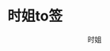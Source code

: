 # 时姐to签

<div style="display:flex;flex-direction: column;gap:1rem;justify-content: center;align-items:center">
  <el-image style="width: 180px;" :src="url" />
  <el-tag type="danger" style="width:200px">时姐</el-tag>
</div>

<script setup>
import { ref } from 'vue'
import { ElImage, ElTag } from 'element-plus'
import 'element-plus/es/components/image/style/css'
import 'element-plus/es/components/tag/style/css'

const url = ref('https://raw.githubusercontent.com/baizhi958216/baizhi958216.github.io/main/docs/AllDocs/KickMe/nine.png')
</script>